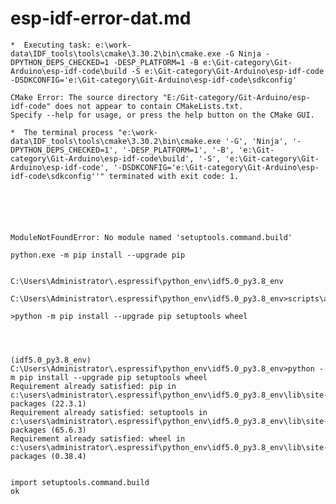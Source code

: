 
# esp-idf-error-dat.md

    *  Executing task: e:\work-data\IDF_tools\tools\cmake\3.30.2\bin\cmake.exe -G Ninja -DPYTHON_DEPS_CHECKED=1 -DESP_PLATFORM=1 -B e:\Git-category\Git-Arduino\esp-idf-code\build -S e:\Git-category\Git-Arduino\esp-idf-code -DSDKCONFIG='e:\Git-category\Git-Arduino\esp-idf-code\sdkconfig' 

    CMake Error: The source directory "E:/Git-category/Git-Arduino/esp-idf-code" does not appear to contain CMakeLists.txt.
    Specify --help for usage, or press the help button on the CMake GUI.

    *  The terminal process "e:\work-data\IDF_tools\tools\cmake\3.30.2\bin\cmake.exe '-G', 'Ninja', '-DPYTHON_DEPS_CHECKED=1', '-DESP_PLATFORM=1', '-B', 'e:\Git-category\Git-Arduino\esp-idf-code\build', '-S', 'e:\Git-category\Git-Arduino\esp-idf-code', '-DSDKCONFIG='e:\Git-category\Git-Arduino\esp-idf-code\sdkconfig''" terminated with exit code: 1. 






    ModuleNotFoundError: No module named 'setuptools.command.build'

    python.exe -m pip install --upgrade pip


    C:\Users\Administrator\.espressif\python_env\idf5.0_py3.8_env

    C:\Users\Administrator\.espressif\python_env\idf5.0_py3.8_env>scripts\activate.bat

    >python -m pip install --upgrade pip setuptools wheel




    (idf5.0_py3.8_env) C:\Users\Administrator\.espressif\python_env\idf5.0_py3.8_env>python -m pip install --upgrade pip setuptools wheel
    Requirement already satisfied: pip in c:\users\administrator\.espressif\python_env\idf5.0_py3.8_env\lib\site-packages (22.3.1)
    Requirement already satisfied: setuptools in c:\users\administrator\.espressif\python_env\idf5.0_py3.8_env\lib\site-packages (65.6.3)
    Requirement already satisfied: wheel in c:\users\administrator\.espressif\python_env\idf5.0_py3.8_env\lib\site-packages (0.38.4)


    import setuptools.command.build
    ok




